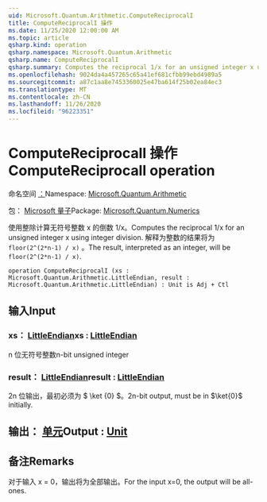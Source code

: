 ```yaml
---
uid: Microsoft.Quantum.Arithmetic.ComputeReciprocalI
title: ComputeReciprocalI 操作
ms.date: 11/25/2020 12:00:00 AM
ms.topic: article
qsharp.kind: operation
qsharp.namespace: Microsoft.Quantum.Arithmetic
qsharp.name: ComputeReciprocalI
qsharp.summary: Computes the reciprocal 1/x for an unsigned integer x using integer division. The result, interpreted as an integer, will be `floor(2^(2*n-1) / x)`.
ms.openlocfilehash: 9024da4a457265c65a41ef681cfbb99ebd4989a5
ms.sourcegitcommit: a87c1aa8e7453360025e47ba614f25b02ea84ec3
ms.translationtype: MT
ms.contentlocale: zh-CN
ms.lasthandoff: 11/26/2020
ms.locfileid: "96223351"
---
```

# <a name="computereciprocali-operation"></a><span data-ttu-id="37609-102">ComputeReciprocalI 操作</span><span class="sxs-lookup"><span data-stu-id="37609-102">ComputeReciprocalI operation</span></span>

<span data-ttu-id="37609-103">命名空间 [：](xref:Microsoft.Quantum.Arithmetic)</span><span class="sxs-lookup"><span data-stu-id="37609-103">Namespace: [Microsoft.Quantum.Arithmetic](xref:Microsoft.Quantum.Arithmetic)</span></span>

<span data-ttu-id="37609-104">包： [Microsoft 量子](https://nuget.org/packages/Microsoft.Quantum.Numerics)</span><span class="sxs-lookup"><span data-stu-id="37609-104">Package: [Microsoft.Quantum.Numerics](https://nuget.org/packages/Microsoft.Quantum.Numerics)</span></span>


<span data-ttu-id="37609-105">使用整除计算无符号整数 x 的倒数 1/x。</span><span class="sxs-lookup"><span data-stu-id="37609-105">Computes the reciprocal 1/x for an unsigned integer x using integer division.</span></span> <span data-ttu-id="37609-106">解释为整数的结果将为 `floor(2^(2*n-1) / x)` 。</span><span class="sxs-lookup"><span data-stu-id="37609-106">The result, interpreted as an integer, will be `floor(2^(2*n-1) / x)`.</span></span>

```qsharp
operation ComputeReciprocalI (xs : Microsoft.Quantum.Arithmetic.LittleEndian, result : Microsoft.Quantum.Arithmetic.LittleEndian) : Unit is Adj + Ctl
```


## <a name="input"></a><span data-ttu-id="37609-107">输入</span><span class="sxs-lookup"><span data-stu-id="37609-107">Input</span></span>

### <a name="xs--littleendian"></a><span data-ttu-id="37609-108">xs： [LittleEndian](xref:Microsoft.Quantum.Arithmetic.LittleEndian)</span><span class="sxs-lookup"><span data-stu-id="37609-108">xs : [LittleEndian](xref:Microsoft.Quantum.Arithmetic.LittleEndian)</span></span>

<span data-ttu-id="37609-109">n 位无符号整数</span><span class="sxs-lookup"><span data-stu-id="37609-109">n-bit unsigned integer</span></span>


### <a name="result--littleendian"></a><span data-ttu-id="37609-110">result： [LittleEndian](xref:Microsoft.Quantum.Arithmetic.LittleEndian)</span><span class="sxs-lookup"><span data-stu-id="37609-110">result : [LittleEndian](xref:Microsoft.Quantum.Arithmetic.LittleEndian)</span></span>

<span data-ttu-id="37609-111">2n 位输出，最初必须为 $ \ket {0} $。</span><span class="sxs-lookup"><span data-stu-id="37609-111">2n-bit output, must be in $\ket{0}$ initially.</span></span>



## <a name="output--unit"></a><span data-ttu-id="37609-112">输出： [单元](xref:microsoft.quantum.lang-ref.unit)</span><span class="sxs-lookup"><span data-stu-id="37609-112">Output : [Unit](xref:microsoft.quantum.lang-ref.unit)</span></span>



## <a name="remarks"></a><span data-ttu-id="37609-113">备注</span><span class="sxs-lookup"><span data-stu-id="37609-113">Remarks</span></span>

<span data-ttu-id="37609-114">对于输入 x = 0，输出将为全部输出。</span><span class="sxs-lookup"><span data-stu-id="37609-114">For the input x=0, the output will be all-ones.</span></span>